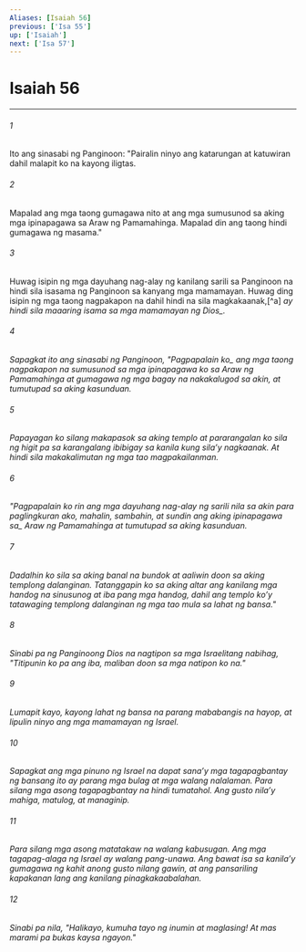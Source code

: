 ```yaml
---
Aliases: [Isaiah 56]
previous: ['Isa 55']
up: ['Isaiah']
next: ['Isa 57']
---
```

# Isaiah 56

***






















###### 1 










Ito ang sinasabi ng Panginoon: "Pairalin ninyo ang katarungan at katuwiran dahil malapit ko na kayong iligtas. 





















###### 2 










Mapalad ang mga taong gumagawa nito at ang mga sumusunod sa aking mga ipinapagawa sa Araw ng Pamamahinga. Mapalad din ang taong hindi gumagawa ng masama." 





















###### 3 










Huwag isipin ng mga dayuhang nag-alay ng kanilang sarili sa Panginoon na hindi sila isasama ng Panginoon sa kanyang mga mamamayan. Huwag ding isipin ng mga taong nagpakapon na dahil hindi na sila magkakaanak,[^a] <i class="trans-change">ay hindi sila maaaring isama sa mga mamamayan ng Dios_. 





















###### 4 










Sapagkat ito ang sinasabi ng Panginoon, "<i class="trans-change">Pagpapalain ko_ ang mga taong nagpakapon na sumusunod sa mga ipinapagawa ko sa Araw ng Pamamahinga at gumagawa ng mga bagay na nakakalugod sa akin, at tumutupad sa aking kasunduan. 





















###### 5 










Papayagan ko silang makapasok sa aking templo at pararangalan ko sila ng higit pa sa karangalang ibibigay sa kanila kung silaʼy nagkaanak. At hindi sila makakalimutan ng mga tao magpakailanman. 





















###### 6 










"Pagpapalain ko rin ang mga dayuhang nag-alay ng sarili nila sa akin para paglingkuran ako, mahalin, sambahin, at sundin ang <i class="trans-change">aking ipinapagawa sa_ Araw ng Pamamahinga at tumutupad sa aking kasunduan. 





















###### 7 










Dadalhin ko sila sa aking banal na bundok at aaliwin doon sa aking templong dalanginan. Tatanggapin ko sa aking altar ang kanilang mga handog na sinusunog at iba pang mga handog, dahil ang templo koʼy tatawaging templong dalanginan ng mga tao mula sa lahat ng bansa." 





















###### 8 










Sinabi pa ng Panginoong Dios na nagtipon sa mga Israelitang nabihag, "Titipunin ko pa ang iba, maliban doon sa mga natipon ko na." 





















###### 9 










Lumapit kayo, kayong lahat ng bansa na parang mababangis na hayop, at lipulin ninyo ang mga mamamayan ng Israel. 





















###### 10 










Sapagkat ang mga pinuno ng Israel na dapat sanaʼy mga tagapagbantay ng bansang ito ay parang mga bulag at mga walang nalalaman. Para silang mga asong tagapagbantay na hindi tumatahol. Ang gusto nilaʼy mahiga, matulog, at managinip. 





















###### 11 










Para silang mga asong matatakaw na walang kabusugan. Ang mga tagapag-alaga ng Israel ay walang pang-unawa. Ang bawat isa sa kanilaʼy gumagawa ng kahit anong gusto nilang gawin, at ang pansariling kapakanan lang ang kanilang pinagkakaabalahan. 





















###### 12 










Sinabi pa nila, "Halikayo, kumuha tayo ng inumin at maglasing! At mas marami pa bukas kaysa ngayon."
